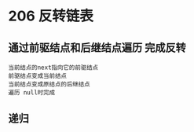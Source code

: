 # 206 反转链表

## 通过前驱结点和后继结点遍历 完成反转
    当前结点的next指向它的前驱结点
    前驱结点变成当前结点
    当前结点变成原结点的后继结点
    遍历 null时完成

## 递归
    
